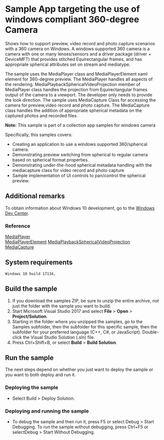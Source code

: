 <!---
  category: AudioVideoAndCamera
  samplefwlink: http://go.microsoft.com/fwlink/p/?LinkId=853072
--->

# Sample App targeting the use of windows compliant 360-degree Camera 

Shows how to support preview, video record and photo capture scenarios with a 360 camera on Windows.
A windows supported 360 camera is a camera with one or many lenses/sensors and a driver package (driver + DeviceMFT) that provides stitched Equirectangular frames,
and has appropriate spherical attributes set on stream and mediatype.

The sample uses the MediaPlayer class and MediaPlayerElement xaml element for 360-degree preview.
The MediaPlayer handles all aspects of the rendering.
MediaPlaybackSphericalVideoProjection member of MediaPlayer class handles the projection from Equirectangular frames output of the camera to a viewport.
The developer only needs to provide the look direction.
The sample uses MediaCapture Class for accessing the camera for preview,video record and photo capture.
The MediaCapture class handles the addition of appropriate spherical metadata on the captured photos and recorded files.


**Note:** This sample is part of a collection app samples for windows camera 

Specifically, this samples covers:

- Creating an application to use a windows supported 360/spherical camera.
- Demonstrating preview switching from spherical to regular camera based on spherical format properties.
- Demonstrating under-the-hood spherical metadata handling with the mediacapture class for video record and photo capture
- Sample implementation of UI controls to pan/control the spherical preview.


## Additional remarks

To obtain information about Windows 10 development, go to the [Windows Dev Center](http://go.microsoft.com/fwlink/?LinkID=532421).

### Reference
[MediaPlayer](https://docs.microsoft.com/en-us/uwp/api/windows.media.playback.mediaplayer)  
[MediaPlayerElement](https://docs.microsoft.com/en-us/uwp/api/windows.ui.xaml.controls.mediaplayerelement)
[MediaPlaybackSphericalVideoProjection](https://docs.microsoft.com/en-us/uwp/api/windows.media.playback.mediaplaybacksphericalvideoprojection)
[MediaCapture](https://docs.microsoft.com/en-us/uwp/api/windows.media.capture.mediacapture)

## System requirements
    Windows 10 build 17134,

## Build the sample

1. If you download the samples ZIP, be sure to unzip the entire archive, not just the folder with
   the sample you want to build.
2. Start Microsoft Visual Studio 2017 and select **File** \> **Open** \> **Project/Solution**.
3. Starting in the folder where you unzipped the samples, go to the Samples subfolder, then the
   subfolder for this specific sample, then the subfolder for your preferred language (C++, C#, or
   JavaScript). Double-click the Visual Studio Solution (.sln) file.
4. Press Ctrl+Shift+B, or select **Build** \> **Build Solution**.

## Run the sample

The next steps depend on whether you just want to deploy the sample or you want to both deploy and
run it.

### Deploying the sample

- Select Build > Deploy Solution. 

### Deploying and running the sample

- To debug the sample and then run it, press F5 or select Debug >  Start Debugging. To run the sample without debugging, press Ctrl+F5 or selectDebug > Start Without Debugging. 
